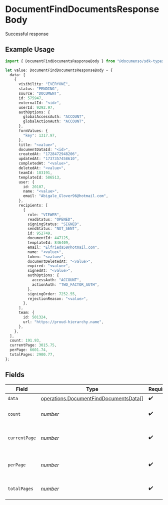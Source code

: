 # DocumentFindDocumentsResponseBody

Successful response

## Example Usage

```typescript
import { DocumentFindDocumentsResponseBody } from "@documenso/sdk-typescript/models/operations";

let value: DocumentFindDocumentsResponseBody = {
  data: [
    {
      visibility: "EVERYONE",
      status: "PENDING",
      source: "DOCUMENT",
      id: 575947,
      externalId: "<id>",
      userId: 9292.97,
      authOptions: {
        globalAccessAuth: "ACCOUNT",
        globalActionAuth: "ACCOUNT",
      },
      formValues: {
        "key": 1317.97,
      },
      title: "<value>",
      documentDataId: "<id>",
      createdAt: "1728472948206",
      updatedAt: "1737357458610",
      completedAt: "<value>",
      deletedAt: "<value>",
      teamId: 183191,
      templateId: 586513,
      user: {
        id: 20107,
        name: "<value>",
        email: "Abigale_Glover96@hotmail.com",
      },
      recipients: [
        {
          role: "VIEWER",
          readStatus: "OPENED",
          signingStatus: "SIGNED",
          sendStatus: "NOT_SENT",
          id: 952749,
          documentId: 447125,
          templateId: 846409,
          email: "Elfrieda58@hotmail.com",
          name: "<value>",
          token: "<value>",
          documentDeletedAt: "<value>",
          expired: "<value>",
          signedAt: "<value>",
          authOptions: {
            accessAuth: "ACCOUNT",
            actionAuth: "TWO_FACTOR_AUTH",
          },
          signingOrder: 7252.55,
          rejectionReason: "<value>",
        },
      ],
      team: {
        id: 501324,
        url: "https://proud-hierarchy.name",
      },
    },
  ],
  count: 191.93,
  currentPage: 3015.75,
  perPage: 6601.74,
  totalPages: 2900.77,
};
```

## Fields

| Field                                                                                          | Type                                                                                           | Required                                                                                       | Description                                                                                    |
| ---------------------------------------------------------------------------------------------- | ---------------------------------------------------------------------------------------------- | ---------------------------------------------------------------------------------------------- | ---------------------------------------------------------------------------------------------- |
| `data`                                                                                         | [operations.DocumentFindDocumentsData](../../models/operations/documentfinddocumentsdata.md)[] | :heavy_check_mark:                                                                             | N/A                                                                                            |
| `count`                                                                                        | *number*                                                                                       | :heavy_check_mark:                                                                             | The total number of items.                                                                     |
| `currentPage`                                                                                  | *number*                                                                                       | :heavy_check_mark:                                                                             | The current page number, starts at 1.                                                          |
| `perPage`                                                                                      | *number*                                                                                       | :heavy_check_mark:                                                                             | The number of items per page.                                                                  |
| `totalPages`                                                                                   | *number*                                                                                       | :heavy_check_mark:                                                                             | The total number of pages.                                                                     |